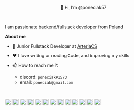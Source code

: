 <p align="center">👋 Hi, I’m @poneciak57</p>

<br>

I am passionate backend/fullstack developer from Poland

 **About me**
 
 - 💼 Junior Fullstack Developer at [ArteriaCS](http://arteriacs.pl)
 
 - ❤️ I love writing or reading Code, and improving my skills
 
 - 📫 How to reach me ?: 
    - discord: `poneciak#1573`
    - email: `poneciak@gmail.com`

<br>

<code><img height="20" src="https://cdn.jsdelivr.net/gh/devicons/devicon/icons/php/php-original.svg" /></code>
<code><img height="20" src="https://cdn.jsdelivr.net/gh/devicons/devicon/icons/java/java-original.svg" /></code>
<code><img height="20" src="https://cdn.jsdelivr.net/gh/devicons/devicon/icons/javascript/javascript-original.svg" /></code>
<code><img height="20" src="https://cdn.jsdelivr.net/gh/devicons/devicon/icons/symfony/symfony-original.svg" /></code>
<code><img height="20" src="https://cdn.jsdelivr.net/gh/devicons/devicon/icons/spring/spring-original.svg" /></code>
<code><img height="20" src="https://cdn.jsdelivr.net/gh/devicons/devicon/icons/codeigniter/codeigniter-plain.svg" /></code>
<code><img height="20" src="https://cdn.jsdelivr.net/gh/devicons/devicon/icons/mysql/mysql-original-wordmark.svg" /></code>
<code><img height="20" src="https://cdn.jsdelivr.net/gh/devicons/devicon/icons/postgresql/postgresql-plain.svg" /></code>
<code><img height="20" src="https://cdn.jsdelivr.net/gh/devicons/devicon/icons/svelte/svelte-original.svg" /></code>
<code><img height="20" src="https://cdn.jsdelivr.net/gh/devicons/devicon/icons/jquery/jquery-original.svg" /></code>
<code><img height="20" src="https://cdn.jsdelivr.net/gh/devicons/devicon/icons/bootstrap/bootstrap-original.svg" /></code>
<code><img height="20" src="https://cdn.jsdelivr.net/gh/devicons/devicon/icons/css3/css3-original.svg" /></code>
<code><img height="20" src="https://cdn.jsdelivr.net/gh/devicons/devicon/icons/html5/html5-original.svg" /></code>
          
<!---
poneciak57/poneciak57 is a ✨ special ✨ repository because its `README.md` (this file) appears on your GitHub profile.
You can click the Preview link to take a look at your changes.
--->
